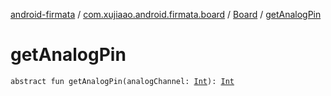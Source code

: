 [android-firmata](../../index.md) / [com.xujiaao.android.firmata.board](../index.md) / [Board](index.md) / [getAnalogPin](./get-analog-pin.md)

# getAnalogPin

`abstract fun getAnalogPin(analogChannel: `[`Int`](https://kotlinlang.org/api/latest/jvm/stdlib/kotlin/-int/index.html)`): `[`Int`](https://kotlinlang.org/api/latest/jvm/stdlib/kotlin/-int/index.html)